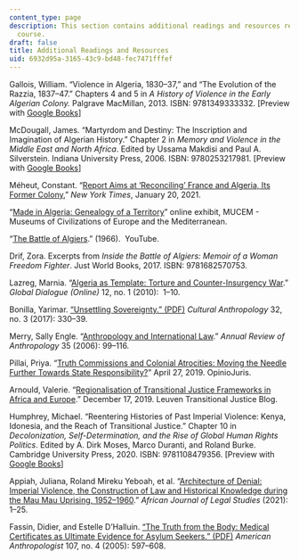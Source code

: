 ```yaml
---
content_type: page
description: This section contains additional readings and resources related to the
  course.
draft: false
title: Additional Readings and Resources
uid: 6932d95a-3165-43c9-bd48-fec7471fffef
---
```

Gallois, William. “Violence in Algeria, 1830–37,” and “The Evolution of the Razzia, 1837–47.” Chapters 4 and 5 in *A History of Violence in the Early Algerian Colony.* Palgrave MacMillan, 2013. ISBN: ‎9781349333332. \[Preview with [Google Books](https://www.google.com/books/edition/A_History_of_Violence_in_the_Early_Alger/FxOQTOtEI8sC?hl=en&gbpv=1)\]

McDougall, James. “Martyrdom and Destiny: The Inscription and Imagination of Algerian History.” Chapter 2 in *Memory and Violence in the Middle East and North Africa*. Edited by Ussama Makdisi and Paul A. Silverstein. ‎Indiana University Press, 2006. ISBN: ‎9780253217981. \[Preview with [Google Books](https://www.google.com/books/edition/Memory_and_Violence_in_the_Middle_East_a/sAFs5KdQFcMC?hl=en&gbpv=1)\]

Méheut, Constant. “[Report Aims at ‘Reconciling’ France and Algeria, Its Former Colony](https://www.nytimes.com/2021/01/20/world/europe/france-algeria-war-report.html#:~:text=The%20report%20said%20its%20purpose,left%20hundreds%20of%20thousands%20dead.),” *New York Times*, January 20, 2021.

“[Made in Algeria: Genealogy of a Territory](https://www.mucem.org/programme/exposition-et-temps-forts/made-algeria)” online exhibit, MUCEM - Museums of Civilizations of Europe and the Mediterranean.

“[The Battle of Algiers](https://www.youtube.com/watch?v=vRE3j8pDMds).” (1966).  YouTube.

Drif, Zora. Excerpts from *Inside the Battle of Algiers: Memoir of a Woman Freedom Fighter*. Just World Books, 2017. ISBN: ‎9781682570753. 

Lazreg, Marnia. “[Algeria as Template: Torture and Counter-Insurgency War](https://www.proquest.com/docview/866741329?pq-origsite=gscholar&fromopenview=true).” *Global Dialogue (Online)* 12, no. 1 (2010):  1–10.

Bonilla, Yarimar. [“Unsettling Sovereignty.” (PDF)](https://anthrosource.onlinelibrary.wiley.com/doi/pdf/10.14506/ca32.3.02) *Cultural Anthropology* 32, no. 3 (2017): 330–39.

Merry, Sally Engle. “[Anthropology and International Law](https://www.annualreviews.org/doi/10.1146/annurev.anthro.35.081705.123245).” *Annual Review of Anthropology* 35 (2006): 99–116.

Pillai, Priya. “[Truth Commissions and Colonial Atrocities: Moving the Needle Further Towards State Responsibility?](http://opiniojuris.org/2019/04/27/truth-commissions-and-colonial-atrocities-moving-the-needle-further-towards-state-responsibility/)” April 27, 2019. OpinioJuris.

Arnould, Valerie. “[Regionalisation of Transitional Justice Frameworks in Africa and Europe](https://blog.associatie.kuleuven.be/ltjb/regionalisation-of-transitional-justice-frameworks-in-africa-and-europe/).” December 17, 2019. Leuven Transitional Justice Blog.

Humphrey, Michael. “Reentering Histories of Past Imperial Violence: Kenya, Idonesia, and the Reach of Transitional Justice.” Chapter 10 in *Decolonization, Self-Determination, and the Rise of Global Human Rights Politics*. Edited by A. Dirk Moses, Marco Duranti, and Roland Burke. Cambridge University Press, 2020. ISBN: ‎9781108479356. \[Preview with [Google Books](https://www.google.com/books/edition/Decolonization_Self_Determination_and_th/ZrjpDwAAQBAJ?hl=en&gbpv=1)\]

Appiah, Juliana, Roland Mireku Yeboah, et al. “[Architecture of Denial: Imperial Violence, the Construction of Law and Historical Knowledge during the Mau Mau Uprising, 1952–1960](https://brill.com/view/journals/ajls/14/1/article-p3_2.xml?language=en).” *African Journal of Legal Studies* (2021): 1–25.

Fassin, Didier, and Estelle D’Halluin. [“The Truth from the Body: Medical Certificates as Ultimate Evidence for Asylum Seekers.” (PDF)](https://anthrosource.onlinelibrary.wiley.com/doi/pdf/10.1525/aa.2005.107.4.597) *American Anthropologist* 107, no. 4 (2005): 597–608.